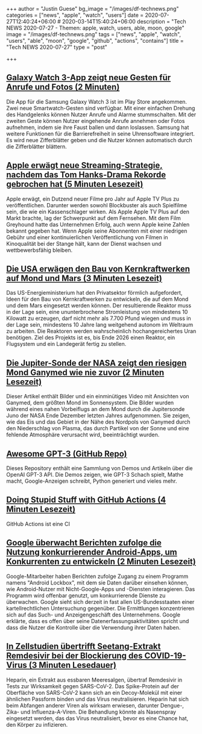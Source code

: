 +++
author = "Justin Guese"
bg_image = "/images/df-technews.png"
categories = ["news", "apple", "watch", "users"]
date = 2020-07-27T12:40:24+06:00 # 2020-03-14T15:40:24+06:00
description = "Tech NEWS 2020-07-27 - Themen: apple, watch, users, able, moon, google"
image = "/images/df-technews.png"
tags = ["news", "apple", "watch", "users", "able", "moon", "google", "github", "actions", "contains"]
title = "Tech NEWS 2020-07-27"
type = "post"

+++

## [Galaxy Watch 3-App zeigt neue Gesten für Anrufe und Fotos (2 Minuten)](https://9to5google.com/2020/07/24/samsung-galaxy-watch-3-gestures-features//1/010001738fbe52ec-970ab62c-8f4e-4d55-bc33-9c273209f8c2-000000/qEYrFJk8ps8BaRQ2oX6ZYMsKCzoDO3CYkzXVXGROwoQ=151)

 Die App für die Samsung Galaxy Watch 3 ist im Play Store angekommen. Zwei neue Smartwatch-Gesten sind verfügbar. Mit einer einfachen Drehung des Handgelenks können Nutzer Anrufe und Alarme stummschalten. Mit der zweiten Geste können Nutzer eingehende Anrufe annehmen oder Fotos aufnehmen, indem sie ihre Faust ballen und dann loslassen. Samsung hat weitere Funktionen für die Barrierefreiheit in seine Uhrensoftware integriert. Es wird neue Zifferblätter geben und die Nutzer können automatisch durch die Zifferblätter blättern.

## [Apple erwägt neue Streaming-Strategie, nachdem das Tom Hanks-Drama Rekorde gebrochen hat (5 Minuten Lesezeit)](https://www.fastcompany.com/90531251/apple-eyes-new-streaming-strategy-after-tom-hanks-drama-breaks-records/1/010001738fbe52ec-970ab62c-8f4e-4d55-bc33-9c273209f8c2-000000/8OlbEGgTt-pjUdd4wTBLxAerLZx5dhBgK_lDHE_0nwg=151)

 Apple erwägt, ein Dutzend neuer Filme pro Jahr auf Apple TV Plus zu veröffentlichen. Darunter werden sowohl Blockbuster als auch Spielfilme sein, die wie ein Kassenschlager wirken. Als Apple Apple TV Plus auf den Markt brachte, lag der Schwerpunkt auf dem Fernsehen. Mit dem Film Greyhound hatte das Unternehmen Erfolg, auch wenn Apple keine Zahlen bekannt gegeben hat. Wenn Apple seine Abonnenten mit einer niedrigen Gebühr und einer kontinuierlichen Veröffentlichung von Filmen in Kinoqualität bei der Stange hält, kann der Dienst wachsen und wettbewerbsfähig bleiben.

## [Die USA erwägen den Bau von Kernkraftwerken auf Mond und Mars (3 Minuten Lesezeit)](https://time.com/5871667/nuclear-power-plant-moon//1/010001738fbe52ec-970ab62c-8f4e-4d55-bc33-9c273209f8c2-000000/VsXOgCTUDNVAMzyb0zCPG7_N7EYctgycC0jH0REd3M4=151)

 Das US-Energieministerium hat den Privatsektor förmlich aufgefordert, Ideen für den Bau von Kernkraftwerken zu entwickeln, die auf dem Mond und dem Mars eingesetzt werden können. Der resultierende Reaktor muss in der Lage sein, eine ununterbrochene Stromleistung von mindestens 10 Kilowatt zu erzeugen, darf nicht mehr als 7.700 Pfund wiegen und muss in der Lage sein, mindestens 10 Jahre lang weitgehend autonom im Weltraum zu arbeiten. Die Reaktoren werden wahrscheinlich hochangereichertes Uran benötigen. Ziel des Projekts ist es, bis Ende 2026 einen Reaktor, ein Flugsystem und ein Landegerät fertig zu stellen.

## [Die Jupiter-Sonde der NASA zeigt den riesigen Mond Ganymed wie nie zuvor (2 Minuten Lesezeit)](https://www.space.com/jupiter-moon-ganymede-north-pole-photos.html/1/010001738fbe52ec-970ab62c-8f4e-4d55-bc33-9c273209f8c2-000000/9D5tIKemlrl8ZAnFgWnkbTuKqc4rf4qR5mK4DBL26Pg=151)

 Dieser Artikel enthält Bilder und ein einminütiges Video mit Ansichten von Ganymed, dem größten Mond im Sonnensystem. Die Bilder wurden während eines nahen Vorbeiflugs an dem Mond durch die Jupitersonde Juno der NASA Ende Dezember letzten Jahres aufgenommen. Sie zeigen, wie das Eis und das Gebiet in der Nähe des Nordpols von Ganymed durch den Niederschlag von Plasma, das durch Partikel von der Sonne und eine fehlende Atmosphäre verursacht wird, beeinträchtigt wurden.

## [Awesome GPT-3 (GitHub Repo)](https://github.com/elyase/awesome-gpt3/1/010001738fbe52ec-970ab62c-8f4e-4d55-bc33-9c273209f8c2-000000/gZQLkd3rbAQiexqN8CmoPtC3bUpE_4Z4X1ko4Va80ng=151)

 Dieses Repository enthält eine Sammlung von Demos und Artikeln über die OpenAI GPT-3 API. Die Demos zeigen, wie GPT-3 Schach spielt, Mathe macht, Google-Anzeigen schreibt, Python generiert und vieles mehr.

## [Doing Stupid Stuff with GitHub Actions (4 Minuten Lesezeit)](https://devopsdirective.com/posts/2020/07/stupid-github-actions//1/010001738fbe52ec-970ab62c-8f4e-4d55-bc33-9c273209f8c2-000000/wcuIPMvC1kQ-vS9pC8hCi97ZfTJNVs6rASaPrGaeOqM=151)

 GitHub Actions ist eine CI

## [Google überwacht Berichten zufolge die Nutzung konkurrierender Android-Apps, um Konkurrenten zu entwickeln (2 Minuten Lesezeit)](https://www.theverge.com/2020/7/24/21336946/google-android-lockbox-data-rival-apps-antitrust-scrutiny/1/010001738fbe52ec-970ab62c-8f4e-4d55-bc33-9c273209f8c2-000000/hICnWUILPEsYo6ZfYc7yBOwRZvwQVKDq7WWoaq8c5jk=151)

 Google-Mitarbeiter haben Berichten zufolge Zugang zu einem Programm namens "Android Lockbox", mit dem sie Daten darüber einsehen können, wie Android-Nutzer mit Nicht-Google-Apps und -Diensten interagieren. Das Programm wird offenbar genutzt, um konkurrierende Dienste zu überwachen. Google sieht sich derzeit in fast allen US-Bundesstaaten einer kartellrechtlichen Untersuchung gegenüber. Die Ermittlungen konzentrieren sich auf das Such- und Anzeigengeschäft des Unternehmens. Google erklärte, dass es offen über seine Datenerfassungsaktivitäten spricht und dass die Nutzer die Kontrolle über die Verwendung ihrer Daten haben.

## [In Zellstudien übertrifft Seetang-Extrakt Remdesivir bei der Blockierung des COVID-19-Virus (3 Minuten Lesedauer)](https://news.rpi.edu/content/2020/07/23/cell-studies-seaweed-extract-outperforms-remdesivir-blocking-covid-19-virus/1/010001738fbe52ec-970ab62c-8f4e-4d55-bc33-9c273209f8c2-000000/DBIdLSPR7PVQzss0D0DptXfEHnRiUjD3Kq23yjYX-Qg=151)

 Heparin, ein Extrakt aus essbaren Meeresalgen, übertraf Remdesivir in Tests zur Wirksamkeit gegen SARS-CoV-2. Das Spike-Protein auf der Oberfläche von SARS-CoV-2 kann sich an ein Decoy-Molekül mit einer ähnlichen Passform binden und das Virus neutralisieren. Heparin hat sich beim Abfangen anderer Viren als wirksam erwiesen, darunter Dengue-, Zika- und Influenza-A-Viren. Die Behandlung könnte als Nasenspray eingesetzt werden, das das Virus neutralisiert, bevor es eine Chance hat, den Körper zu infizieren.

